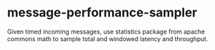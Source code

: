 # message-performance-sampler
Given timed incoming messages, use statistics package from apache commons math to sample total and windowed latency and throughput.
